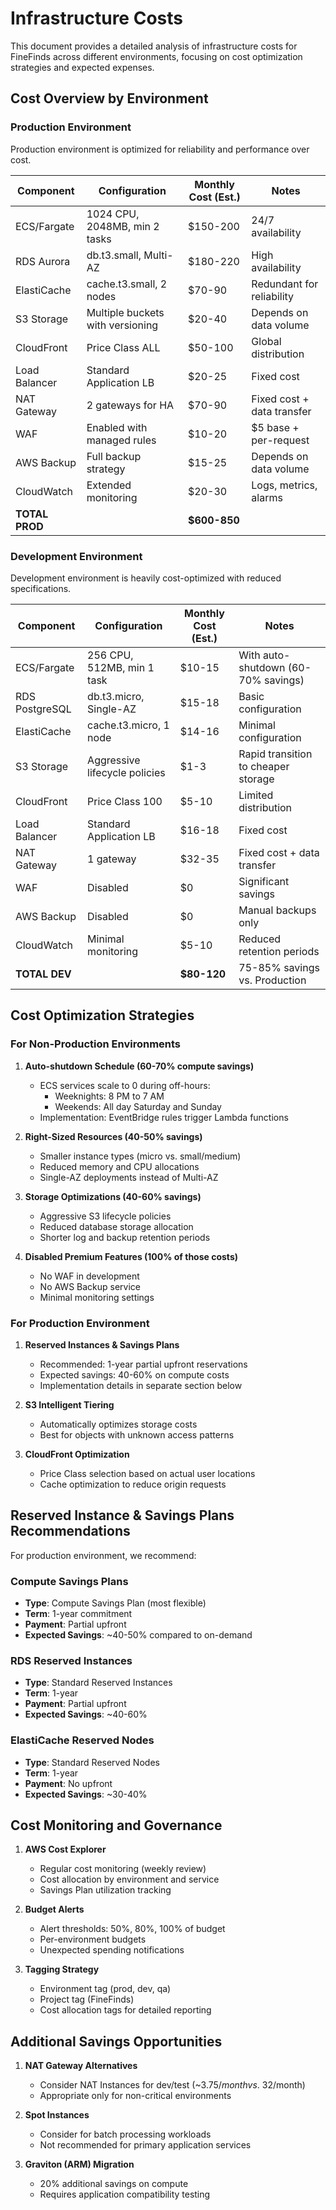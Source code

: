 # Infrastructure Costs

This document provides a detailed analysis of infrastructure costs for FineFinds across different environments, focusing on cost optimization strategies and expected expenses.

## Cost Overview by Environment

### Production Environment
Production environment is optimized for reliability and performance over cost.

| Component | Configuration | Monthly Cost (Est.) | Notes |
|-----------|---------------|---------------------|-------|
| ECS/Fargate | 1024 CPU, 2048MB, min 2 tasks | $150-200 | 24/7 availability |
| RDS Aurora | db.t3.small, Multi-AZ | $180-220 | High availability |
| ElastiCache | cache.t3.small, 2 nodes | $70-90 | Redundant for reliability |
| S3 Storage | Multiple buckets with versioning | $20-40 | Depends on data volume |
| CloudFront | Price Class ALL | $50-100 | Global distribution |
| Load Balancer | Standard Application LB | $20-25 | Fixed cost |
| NAT Gateway | 2 gateways for HA | $70-90 | Fixed cost + data transfer |
| WAF | Enabled with managed rules | $10-20 | $5 base + per-request |
| AWS Backup | Full backup strategy | $15-25 | Depends on data volume |
| CloudWatch | Extended monitoring | $20-30 | Logs, metrics, alarms |
| **TOTAL PROD** | | **$600-850** | |

### Development Environment
Development environment is heavily cost-optimized with reduced specifications.

| Component | Configuration | Monthly Cost (Est.) | Notes |
|-----------|---------------|---------------------|-------|
| ECS/Fargate | 256 CPU, 512MB, min 1 task | $10-15 | With auto-shutdown (60-70% savings) |
| RDS PostgreSQL | db.t3.micro, Single-AZ | $15-18 | Basic configuration |
| ElastiCache | cache.t3.micro, 1 node | $14-16 | Minimal configuration |
| S3 Storage | Aggressive lifecycle policies | $1-3 | Rapid transition to cheaper storage |
| CloudFront | Price Class 100 | $5-10 | Limited distribution |
| Load Balancer | Standard Application LB | $16-18 | Fixed cost |
| NAT Gateway | 1 gateway | $32-35 | Fixed cost + data transfer |
| WAF | Disabled | $0 | Significant savings |
| AWS Backup | Disabled | $0 | Manual backups only |
| CloudWatch | Minimal monitoring | $5-10 | Reduced retention periods |
| **TOTAL DEV** | | **$80-120** | 75-85% savings vs. Production |

## Cost Optimization Strategies

### For Non-Production Environments

1. **Auto-shutdown Schedule (60-70% compute savings)**
   - ECS services scale to 0 during off-hours:
     - Weeknights: 8 PM to 7 AM
     - Weekends: All day Saturday and Sunday
   - Implementation: EventBridge rules trigger Lambda functions

2. **Right-Sized Resources (40-50% savings)**
   - Smaller instance types (micro vs. small/medium)
   - Reduced memory and CPU allocations
   - Single-AZ deployments instead of Multi-AZ

3. **Storage Optimizations (40-60% savings)**
   - Aggressive S3 lifecycle policies
   - Reduced database storage allocation
   - Shorter log and backup retention periods

4. **Disabled Premium Features (100% of those costs)**
   - No WAF in development
   - No AWS Backup service
   - Minimal monitoring settings

### For Production Environment

1. **Reserved Instances & Savings Plans**
   - Recommended: 1-year partial upfront reservations
   - Expected savings: 40-60% on compute costs
   - Implementation details in separate section below

2. **S3 Intelligent Tiering**
   - Automatically optimizes storage costs
   - Best for objects with unknown access patterns

3. **CloudFront Optimization**
   - Price Class selection based on actual user locations
   - Cache optimization to reduce origin requests

## Reserved Instance & Savings Plans Recommendations

For production environment, we recommend:

### Compute Savings Plans
- **Type**: Compute Savings Plan (most flexible)
- **Term**: 1-year commitment
- **Payment**: Partial upfront
- **Expected Savings**: ~40-50% compared to on-demand

### RDS Reserved Instances
- **Type**: Standard Reserved Instances
- **Term**: 1-year
- **Payment**: Partial upfront
- **Expected Savings**: ~40-60%

### ElastiCache Reserved Nodes
- **Type**: Standard Reserved Nodes
- **Term**: 1-year
- **Payment**: No upfront
- **Expected Savings**: ~30-40%

## Cost Monitoring and Governance

1. **AWS Cost Explorer**
   - Regular cost monitoring (weekly review)
   - Cost allocation by environment and service
   - Savings Plan utilization tracking

2. **Budget Alerts**
   - Alert thresholds: 50%, 80%, 100% of budget
   - Per-environment budgets
   - Unexpected spending notifications

3. **Tagging Strategy**
   - Environment tag (prod, dev, qa)
   - Project tag (FineFinds)
   - Cost allocation tags for detailed reporting

## Additional Savings Opportunities

1. **NAT Gateway Alternatives**
   - Consider NAT Instances for dev/test (~$3.75/month vs. ~$32/month)
   - Appropriate only for non-critical environments

2. **Spot Instances**
   - Consider for batch processing workloads
   - Not recommended for primary application services

3. **Graviton (ARM) Migration**
   - 20% additional savings on compute
   - Requires application compatibility testing 